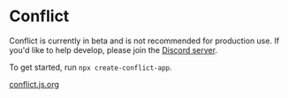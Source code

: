 # Conflict
Conflict is currently in beta and is not recommended for production use. If you'd like to help develop, please join the [Discord server](https://discord.gg/Bxtf45CCX7).

To get started, run `npx create-conflict-app`.

[conflict.js.org](https://conflict.js.org)


